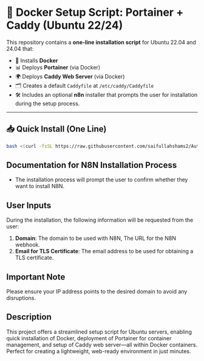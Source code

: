 # 🚀 Docker Setup Script: Portainer + Caddy (Ubuntu 22/24)

This repository contains a **one-line installation script** for Ubuntu 22.04 and 24.04 that:

- 🐳 Installs **Docker**
- 📊 Deploys **Portainer** (via Docker)
- 🌍 Deploys **Caddy Web Server** (via Docker)
- 🗂️ Creates a default `Caddyfile` at `/etc/caddy/Caddyfile`
- 🛠️ Includes an optional **n8n** installer that prompts the user for installation during the setup process.

---

## 📥 Quick Install (One Line)

```bash
bash <(curl -fsSL https://raw.githubusercontent.com/saifullahshams2/Auto-Install-Docker/main/install.sh)
```

## Documentation for N8N Installation Process

- The installation process will prompt the user to confirm whether they want to install N8N.

## User Inputs

During the installation, the following information will be requested from the user:

1. **Domain**: The domain to be used with N8N, The URL for the N8N webhook.
2. **Email for TLS Certificate**: The email address to be used for obtaining a TLS certificate.

## Important Note

Please ensure your IP address points to the desired domain to avoid any disruptions.

## Description

This project offers a streamlined setup script for Ubuntu servers, enabling quick installation of Docker, deployment of Portainer for container management, and setup of Caddy web server—all within Docker containers. Perfect for creating a lightweight, web-ready environment in just minutes.
